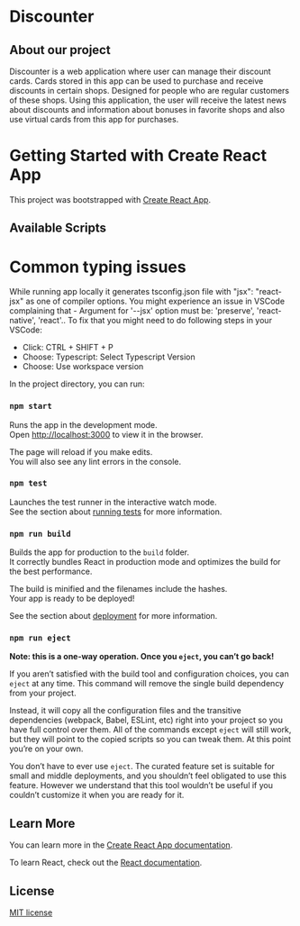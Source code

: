 # Discounter
## About our project
Discounter is a web application where user can manage their discount cards. Cards stored in this app can be used to purchase and receive discounts in certain shops. Designed for people who are regular customers of these shops. Using this application, the user will receive the latest news about discounts and information about bonuses in favorite shops and also use virtual cards from this app for purchases.
# Getting Started with Create React App

This project was bootstrapped with [Create React App](https://github.com/facebook/create-react-app).

## Available Scripts
# Common typing issues
While running app locally it generates tsconfig.json file with "jsx": "react-jsx" as one of compiler options.
You might experience an issue in VSCode complaining that - Argument for '--jsx' option must be: 'preserve', 'react-native', 'react'.. To fix that you might need to do following steps in your VSCode:

* Click: CTRL + SHIFT + P
* Choose: Typescript: Select Typescript Version
* Choose: Use workspace version

In the project directory, you can run:

### `npm start`

Runs the app in the development mode.\
Open [http://localhost:3000](http://localhost:3000) to view it in the browser.

The page will reload if you make edits.\
You will also see any lint errors in the console.

### `npm test`

Launches the test runner in the interactive watch mode.\
See the section about [running tests](https://facebook.github.io/create-react-app/docs/running-tests) for more information.

### `npm run build`

Builds the app for production to the `build` folder.\
It correctly bundles React in production mode and optimizes the build for the best performance.

The build is minified and the filenames include the hashes.\
Your app is ready to be deployed!

See the section about [deployment](https://facebook.github.io/create-react-app/docs/deployment) for more information.
### `npm run eject`

**Note: this is a one-way operation. Once you `eject`, you can’t go back!**

If you aren’t satisfied with the build tool and configuration choices, you can `eject` at any time. This command will remove the single build dependency from your project.

Instead, it will copy all the configuration files and the transitive dependencies (webpack, Babel, ESLint, etc) right into your project so you have full control over them. All of the commands except `eject` will still work, but they will point to the copied scripts so you can tweak them. At this point you’re on your own.

You don’t have to ever use `eject`. The curated feature set is suitable for small and middle deployments, and you shouldn’t feel obligated to use this feature. However we understand that this tool wouldn’t be useful if you couldn’t customize it when you are ready for it.

## Learn More

You can learn more in the [Create React App documentation](https://facebook.github.io/create-react-app/docs/getting-started).

To learn React, check out the [React documentation](https://reactjs.org/).

## License 
[MIT license](https://opensource.org/licenses/mit-license.php)




